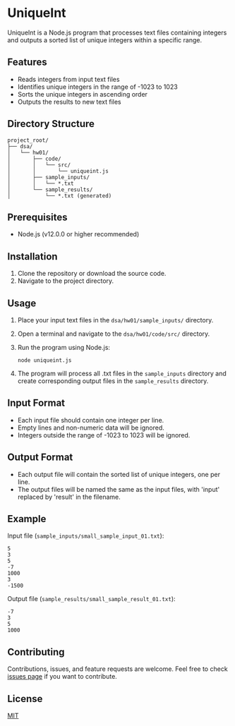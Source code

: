# UniqueInt

UniqueInt is a Node.js program that processes text files containing integers and outputs a sorted list of unique integers within a specific range.

## Features

- Reads integers from input text files
- Identifies unique integers in the range of -1023 to 1023
- Sorts the unique integers in ascending order
- Outputs the results to new text files

## Directory Structure

```
project_root/
├── dsa/
│   └── hw01/
│       ├── code/
│       │   └── src/
│       │       └── uniqueint.js
│       ├── sample_inputs/
│       │   └── *.txt
│       └── sample_results/
│           └── *.txt (generated)
```

## Prerequisites

- Node.js (v12.0.0 or higher recommended)

## Installation

1. Clone the repository or download the source code.
2. Navigate to the project directory.

## Usage

1. Place your input text files in the `dsa/hw01/sample_inputs/` directory.
2. Open a terminal and navigate to the `dsa/hw01/code/src/` directory.
3. Run the program using Node.js:

   ```
   node uniqueint.js
   ```

4. The program will process all .txt files in the `sample_inputs` directory and create corresponding output files in the `sample_results` directory.

## Input Format

- Each input file should contain one integer per line.
- Empty lines and non-numeric data will be ignored.
- Integers outside the range of -1023 to 1023 will be ignored.

## Output Format

- Each output file will contain the sorted list of unique integers, one per line.
- The output files will be named the same as the input files, with 'input' replaced by 'result' in the filename.

## Example

Input file (`sample_inputs/small_sample_input_01.txt`):
```
5
3
5
-7
1000
3
-1500
```

Output file (`sample_results/small_sample_result_01.txt`):
```
-7
3
5
1000
```

## Contributing

Contributions, issues, and feature requests are welcome. Feel free to check [issues page](insert_link_here) if you want to contribute.

## License

[MIT](https://choosealicense.com/licenses/mit/)
